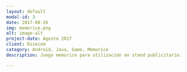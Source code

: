 ```yaml
---
layout: default
modal-id: 3
date: 2017-08-26
img: memorice.png
alt: image-alt
project-date: Agosto 2017
client: Disecom
category: Android, Java, Game, Memorice
description: Juego memorice para utilización en stand publicitario.

---
```

